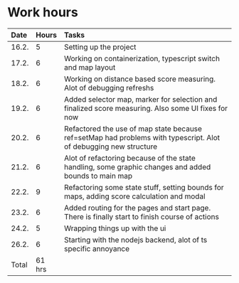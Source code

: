 # Work hours

| Date | Hours |Tasks |
|:----|:----|:---|
|16.2.| 5 | Setting up the project|
|17.2.| 6 | Working on containerization, typescript switch and map layout|
|18.2.| 6 | Working on distance based score measuring. Alot of debugging refreshs|
|19.2.| 6 | Added selector map, marker for selection and finalized score measuring. Also some UI fixes for now |
|20.2.| 6 | Refactored the use of map state because ref=setMap had problems with typescript. Alot of debugging new structure|
|21.2.| 6 | Alot of refactoring because of the state handling, some graphic changes and added bounds to main map |
|22.2.| 9 | Refactoring some state stuff, setting bounds for maps, adding score calculation and modal |
|23.2.| 6 | Added routing for the pages and start page. There is finally start to finish course of actions |
|24.2.| 5 | Wrapping things up with the ui |
|26.2.| 6 | Starting with the nodejs backend, alot of ts specific annoyance |
|Total | 61 hrs|

